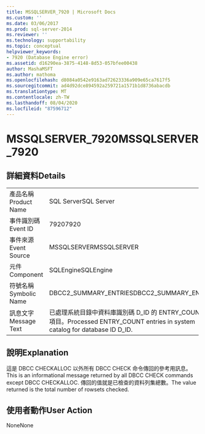 ```yaml
---
title: MSSQLSERVER_7920 | Microsoft Docs
ms.custom: ''
ms.date: 03/06/2017
ms.prod: sql-server-2014
ms.reviewer: ''
ms.technology: supportability
ms.topic: conceptual
helpviewer_keywords:
- 7920 (Database Engine error)
ms.assetid: d16290ea-3875-4148-8d53-057bfee00438
author: MashaMSFT
ms.author: mathoma
ms.openlocfilehash: d8084a0542e9163ad72623336a909e65ca7617f5
ms.sourcegitcommit: ad4d92dce894592a259721a1571b1d8736abacdb
ms.translationtype: MT
ms.contentlocale: zh-TW
ms.lasthandoff: 08/04/2020
ms.locfileid: "87596712"
---
```

# <a name="mssqlserver_7920"></a><span data-ttu-id="94b27-102">MSSQLSERVER_7920</span><span class="sxs-lookup"><span data-stu-id="94b27-102">MSSQLSERVER_7920</span></span>
    
## <a name="details"></a><span data-ttu-id="94b27-103">詳細資料</span><span class="sxs-lookup"><span data-stu-id="94b27-103">Details</span></span>  
  
|||  
|-|-|  
|<span data-ttu-id="94b27-104">產品名稱</span><span class="sxs-lookup"><span data-stu-id="94b27-104">Product Name</span></span>|<span data-ttu-id="94b27-105">SQL Server</span><span class="sxs-lookup"><span data-stu-id="94b27-105">SQL Server</span></span>|  
|<span data-ttu-id="94b27-106">事件識別碼</span><span class="sxs-lookup"><span data-stu-id="94b27-106">Event ID</span></span>|<span data-ttu-id="94b27-107">7920</span><span class="sxs-lookup"><span data-stu-id="94b27-107">7920</span></span>|  
|<span data-ttu-id="94b27-108">事件來源</span><span class="sxs-lookup"><span data-stu-id="94b27-108">Event Source</span></span>|<span data-ttu-id="94b27-109">MSSQLSERVER</span><span class="sxs-lookup"><span data-stu-id="94b27-109">MSSQLSERVER</span></span>|  
|<span data-ttu-id="94b27-110">元件</span><span class="sxs-lookup"><span data-stu-id="94b27-110">Component</span></span>|<span data-ttu-id="94b27-111">SQLEngine</span><span class="sxs-lookup"><span data-stu-id="94b27-111">SQLEngine</span></span>|  
|<span data-ttu-id="94b27-112">符號名稱</span><span class="sxs-lookup"><span data-stu-id="94b27-112">Symbolic Name</span></span>|<span data-ttu-id="94b27-113">DBCC2_SUMMARY_ENTRIES</span><span class="sxs-lookup"><span data-stu-id="94b27-113">DBCC2_SUMMARY_ENTRIES</span></span>|  
|<span data-ttu-id="94b27-114">訊息文字</span><span class="sxs-lookup"><span data-stu-id="94b27-114">Message Text</span></span>|<span data-ttu-id="94b27-115">已處理系統目錄中資料庫識別碼 D_ID 的 ENTRY_COUNT 個項目。</span><span class="sxs-lookup"><span data-stu-id="94b27-115">Processed ENTRY_COUNT entries in system catalog for database ID D_ID.</span></span>|  
  
## <a name="explanation"></a><span data-ttu-id="94b27-116">說明</span><span class="sxs-lookup"><span data-stu-id="94b27-116">Explanation</span></span>  
 <span data-ttu-id="94b27-117">這是 DBCC CHECKALLOC 以外所有 DBCC CHECK 命令傳回的參考用訊息。</span><span class="sxs-lookup"><span data-stu-id="94b27-117">This is an informational message returned by all DBCC CHECK commands except DBCC CHECKALLOC.</span></span> <span data-ttu-id="94b27-118">傳回的值就是已檢查的資料列集總數。</span><span class="sxs-lookup"><span data-stu-id="94b27-118">The value returned is the total number of rowsets checked.</span></span>  
  
## <a name="user-action"></a><span data-ttu-id="94b27-119">使用者動作</span><span class="sxs-lookup"><span data-stu-id="94b27-119">User Action</span></span>  
 <span data-ttu-id="94b27-120">None</span><span class="sxs-lookup"><span data-stu-id="94b27-120">None</span></span>  
  
  
